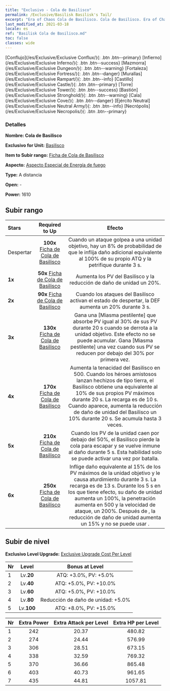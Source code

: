 ```yaml
---
title: "Exclusivo - Cola de Basilisco"
permalink: /Exclusive/Basilisk Basilisk's Tail/
excerpt: "Era of Chaos Cola de Basilisco. Cola de Basilisco. Era of Chaos Exclusivo Cola de Basilisco. Basilisco Exclusivo."
last_modified_at: 2021-03-18
locale: es
ref: "Basilisk Cola de Basilisco.md"
toc: false
classes: wide
---
```

 [Conflujo](/es/Exclusive/Exclusive Conflux/){: .btn .btn--primary} [Infierno](/es/Exclusive/Exclusive Inferno/){: .btn .btn--success} [Mazmorra](/es/Exclusive/Exclusive Dungeon/){: .btn .btn--warning} [Fortaleza](/es/Exclusive/Exclusive Fortress/){: .btn .btn--danger} [Murallas](/es/Exclusive/Exclusive Rampart/){: .btn .btn--info} [Castillo](/es/Exclusive/Exclusive Castle/){: .btn .btn--primary} [Torre](/es/Exclusive/Exclusive Tower/){: .btn .btn--success} [Bastión](/es/Exclusive/Exclusive Stronghold/){: .btn .btn--warning} [Cala](/es/Exclusive/Exclusive Cove/){: .btn .btn--danger} [Ejército Neutral](/es/Exclusive/Exclusive Neutral Army/){: .btn .btn--info} [Necrópolis](/es/Exclusive/Exclusive Necropolis/){: .btn .btn--primary} 

### Detalles
 **Nombre: Cola de Basilisco** 

 **Exclusivo for Unit:** [Basilisco](/es/units/Basilisk/) 

 **Item to Subir rango:** [Ficha de Cola de Basilisco](/es/Items/con_994/)

 **Aspecto:** [Aspecto Especial de Energía de fuego](/es/Items/con_662/)

 **Type:** A distancia

 **Open:** -

 **Power:** 1610

## Subir rango

  |     Stars    |  Required to Up | Efecto |
  |:-------------|:---------------:|:---------------:|
  |  Despertar  | **100x** [Ficha de Cola de Basilisco](/es/Items/con_994/) | Cuando un ataque golpea a una unidad objetivo, hay un 8% de probabilidad de que le inflija daño adicional equivalente al 100% de su propio ATQ y la petrifique durante 3 s. |
  | **1x** <i class="fas fa-star"/> | **50x** [Ficha de Cola de Basilisco](/es/Items/con_994/) | Aumenta los PV del Basilisco y la reducción de daño de unidad un 20%. |
  | **2x** <i class="fas fa-star"/> | **90x** [Ficha de Cola de Basilisco](/es/Items/con_994/) | Cuando los ataques del Basilisco activan el estado de despertar, la DEF aumenta un 20% durante 3 s. |
  | **3x** <i class="fas fa-star"/> | **130x** [Ficha de Cola de Basilisco](/es/Items/con_994/) | Gana una [Miasma pestilente] que absorbe PV igual al 30% de sus PV durante 20 s cuando se derrota a la unidad objetivo. Este efecto no se puede acumular. Gana [Miasma pestilente] una vez cuando sus PV se reducen por debajo del 30% por primera vez. |
  | **4x** <i class="fas fa-star"/> | **170x** [Ficha de Cola de Basilisco](/es/Items/con_994/) | Aumenta la tenacidad del Basilisco en 500. Cuando los héroes amistosos lanzan hechizos de tipo tierra, el Basilisco obtiene una <Miasma pestilente> equivalente al 10% de sus propios PV máximos durante 20 s. La recarga es de 10 s. Cuando <Miasma pestilente> aparece, aumenta la reducción de daño de unidad del Basilisco un 10% durante 20 s. Se acumula hasta 3 veces. |
  | **5x** <i class="fas fa-star"/> | **210x** [Ficha de Cola de Basilisco](/es/Items/con_994/) | <Cortacolas> Cuando los PV de la unidad caen por debajo del 50%, el Basilisco pierde la cola para escapar y se vuelve inmune al daño durante 5 s. Esta habilidad solo se puede activar una vez por batalla. |
  | **6x** <i class="fas fa-star"/> | **250x** [Ficha de Cola de Basilisco](/es/Items/con_994/) | <Asedio> Inflige daño equivalente al 15% de los PV máximos de la unidad objetivo y le causa aturdimiento durante 3 s. La recarga es de 13 s. Durante los 5 s en los que <Cortacolas> tiene efecto, su daño de unidad aumenta un 100%, la penetración aumenta en 500 y la velocidad de ataque, un 200%. Después de <Cortacolas>, la reducción de daño de unidad aumenta un 15% y no se puede usar <Asedio>. |


## Subir de nivel
 **Exclusivo Level Upgrade:** [Exclusive Upgrade Cost Per Level](/Exclusive/ExclusiveUpgradeCostPerLevel/)

  |  Nr  |   Level  | Bonus at Level |
  |:-----|:--------:|:--------------:|
  | 1 | Lv.**20** | ATQ: +3.0%, PV: +5.0% |
  | 2 | Lv.**40** | ATQ: +5.0%, PV: +10.0% |
  | 3 | Lv.**60** | ATQ: +5.0%, PV: +10.0% |
  | 4 | Lv.**80** | Reducción de daño de unidad: +5.0% |
  | 5 | Lv.**100** | ATQ: +8.0%, PV: +15.0% |


  |  Nr  |  Extra Power | Extra Attack per Level | Extra HP per Level |
  |:-----|:--------:|:--------:|:--------:|
  | 1 | 242 | 20.37 | 480.82 |
  | 2 | 274 | 24.44 | 576.99 |
  | 3 | 306 | 28.51 | 673.15 |
  | 4 | 338 | 32.59 | 769.32 |
  | 5 | 370 | 36.66 | 865.48 |
  | 6 | 403 | 40.73 | 961.65 |
  | 7 | 435 | 44.81 | 1057.81 |


